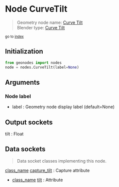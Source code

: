 
# Node CurveTilt

> Geometry node name: [Curve Tilt](https://docs.blender.org/manual/en/latest/modeling/geometry_nodes/material/curve_tilt.html)<br>
  Blender type: [Curve Tilt](https://docs.blender.org/api/current/bpy.types.GeometryNodeInputCurveTilt.html)
  
<sub>go to [index](/docs/index.md)</sub>

## Initialization

```python
from geonodes import nodes
node = nodes.CurveTilt(label=None)
```



## Arguments


### Node label

- label : Geometry node display label (default=None)

## Output sockets

tilt : Float

## Data sockets

> Data socket classes implementing this node.
  
[class_name](/docs/sockets/Spline.md) [capture_tilt](/docs/sockets/Spline.md#capture_tilt) : Capture attribute
- [class_name](/docs/sockets/Spline.md) [tilt](/docs/sockets/Spline.md#tilt) : Attribute
  
